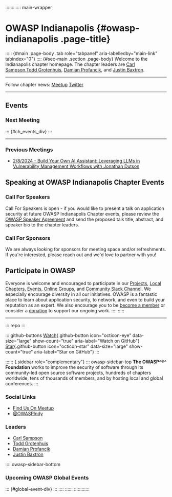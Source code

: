 :::::::::::: main-wrapper
# OWASP Indianapolis {#owasp-indianapolis .page-title}

::::: {#main .page-body .tab role="tabpanel" aria-labelledby="main-link" tabindex="0"}
:::: {#sec-main .section .page-body}
Welcome to the Indianapolis chapter homepage. The chapter leaders are
[Carl
Sampson](https://owasp.org/cdn-cgi/l/email-protection#781b190a14560b1915080b171638170f190b0856170a1f),[Todd
Grotenhuis](https://owasp.org/cdn-cgi/l/email-protection#c6b2a9a2a2e8a1b4a9b2a3a8aeb3afb586a9b1a7b5b6e8a9b4a1),
[Damian
Profancik](https://owasp.org/cdn-cgi/l/email-protection#cca8ada1a5ada2e2bcbea3aaada2afa5a78ca3bbadbfbce2a3beab),
and [Justin
Baxtron](https://owasp.org/cdn-cgi/l/email-protection#5e342b2d2a3730703c3f262a2c31301e31293f2d2e70312c39).

  ---------------------- --------------------------------------------- ------------------------------------------
  Follow chapter news:   [Meetup](https://www.meetup.com/indyowasp/)   [Twitter](https://twitter.com/OWASPIndy)
  ---------------------- --------------------------------------------- ------------------------------------------

## Events

### Next Meeting

::: {#ch_events_div}
:::

------------------------------------------------------------------------

### Previous Meetings

- [2/8/2024 - Build Your Own AI Assistant: Leveraging LLMs in
  Vulnerability Management Workflows with Jonathan
  Dutson](https://www.dropbox.com/scl/fi/rri4g7r2v87balhnqqtba/GMT20240208-170836_Recording_3840x2160.mp4?rlkey=g0epbuspmwr6sgzw1g782e7v3&dl=0)

## Speaking at OWASP Indianapolis Chapter Events

### Call For Speakers

Call For Speakers is open - if you would like to present a talk on
application security at future OWASP Indianapolis Chapter events, please
review the [OWASP Speaker
Agreement](https://owasp.org/www-chapter-indianapolis/Speaker_Agreement "wikilink")
and send the proposed talk title, abstract, and speaker bio to the
chapter leaders.

### Call For Sponsors

We are always looking for sponsors for meeting space and/or
refreshments. If you're interested, please reach out and we'd love to
partner with you!

## Participate in OWASP

Everyone is welcome and encouraged to participate in our
[Projects](https://owasp.org/projects), [Local
Chapters](https://owasp.org/chapters),
[Events](https://owasp.org/events), [Online
Groups](https://groups.google.com/a/owasp.com/), and [Community Slack
Channel](https://owasp.slack.com/). We especially encourage diversity in
all our initiatives. OWASP is a fantastic place to learn about
application security, to network, and even to build your reputation as
an expert. We also encourage you to be [become a
member](https://owasp.org/membership) or consider a
[donation](https://owasp.org/donate) to support our ongoing work.
::::
:::::

------------------------------------------------------------------------

::: repo
:::

::: github-buttons
[Watch](https://github.com/owasp/www-chapter-indianapolis/subscription){.github-button
icon="octicon-eye" data-size="large" show-count="true"
aria-label="Watch on GitHub"}
[Star](https://github.com/owasp/www-chapter-indianapolis){.github-button
icon="octicon-star" data-size="large" show-count="true"
aria-label="Star on GitHub"}
:::

:::::: {.sidebar role="complementary"}
::: owasp-sidebar-top
**The OWASP^®^ Foundation** works to improve the security of software
through its community-led open source software projects, hundreds of
chapters worldwide, tens of thousands of members, and by hosting local
and global conferences.
:::

### Social Links

- [Find Us On Meetup](https://www.meetup.com/indyowasp/)
- [\@OWASPIndy](https://twitter.com/OWASPIndy)

### Leaders

- [Carl
  Sampson](https://owasp.org/cdn-cgi/l/email-protection#caa9abb8a6e4b9aba7bab9a5a48aa5bdabb9bae4a5b8ad)
- [Todd
  Grotenhuis](https://owasp.org/cdn-cgi/l/email-protection#f0849f9494de97829f84959e98859983b09f87918380de9f8297)
- [Damian
  Profancik](https://owasp.org/cdn-cgi/l/email-protection#2347424e4a424d0d53514c45424d404a48634c544250530d4c5144)
- [Justin
  Baxtron](https://owasp.org/cdn-cgi/l/email-protection#056f7076716c6b2b67647d71776a6b456a726476752b6a7762)

:::: owasp-sidebar-bottom
### Upcoming OWASP Global Events

::: {#global-event-div}
:::
::::
::::::
::::::::::::
